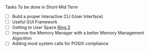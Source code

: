 Tasks To be done in Short-Mid Term

- [ ] Build a proper Interactive CLI (User Interface)
- [ ] Useful GUI Framework
- [ ] Getting to User Space [Ring 3](https://wiki.osdev.org/Getting_to_Ring_3)
- [ ] Improve the Memory Manager with a better Memory Management Algorithm
- [ ] Adding most system calls for POSIX compliance